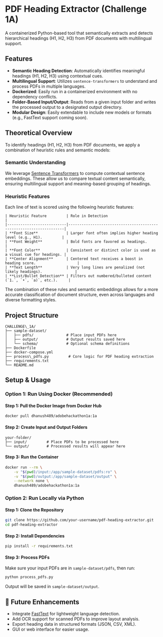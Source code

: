 # PDF Heading Extractor (Challenge 1A)

A containerized Python-based tool that semantically extracts and detects hierarchical headings (H1, H2, H3) from PDF documents with multilingual support.


## Features

- **Semantic Heading Detection**: Automatically identifies meaningful headings (H1, H2, H3) using contextual cues.
- **Multilingual Support**: Utilizes `sentence-transformers` to understand and process PDFs in multiple languages.
- **Dockerized**: Easily run in a containerized environment with no dependency conflicts.
- **Folder-Based Input/Output**: Reads from a given input folder and writes the processed output to a designated output directory.
- **Modular Design**: Easily extendable to include new models or formats (e.g., FastText support coming soon).


## Theoretical Overview

To identify headings (H1, H2, H3) from PDF documents, we apply a combination of heuristic rules and semantic models:

### Semantic Understanding
We leverage [Sentence Transformers](https://www.sbert.net/) to compute contextual sentence embeddings. These allow us to compare textual content semantically, ensuring multilingual support and meaning-based grouping of headings.

### Heuristic Features
Each line of text is scored using the following heuristic features:

```
| Heuristic Feature         | Role in Detection                                                  |
|---------------------------|--------------------------------------------------------------------|
| **Font Size**             | Larger font often implies higher heading level (e.g., H1).         |
| **Font Weight**           | Bold fonts are favored as headings.                                |
| **Font Color**            | Consistent or distinct color is used as a visual cue for headings. |
| **Center Alignment**      | Centered text receives a boost in heading score.                   |
| **Text Length**           | Very long lines are penalized (not likely headings).               |
| **List/Bullet Detection** | Filters out numbered/bulleted content (`1.`, `•`, `a)`, etc.).     |

```
The combination of these rules and semantic embeddings allows for a more accurate classification of document structure, even across languages and diverse formatting styles.


## Project Structure

```
CHALLENGE\_1A/
├── sample-dataset/
│   ├── pdfs/               # Place input PDFs here
│   ├── output/             # Output results saved here
│   └── schema/             # Optional schema definitions
├── Dockerfile
├── docker-compose.yml
├── process\_pdfs.py         # Core logic for PDF heading extraction
├── requirements.txt
└── README.md

```


## Setup & Usage

### Option 1: Run Using Docker (Recommended)

#### Step 1: Pull the Docker Image from Docker Hub

```bash
docker pull dhanush489/adobehackathon1a:1a
````

#### Step 2: Create Input and Output Folders

```
your-folder/
├── input/         # Place PDFs to be processed here
└── output/        # Processed results will appear here
```

#### Step 3: Run the Container

```bash
docker run --rm \
    -v "$(pwd)/input:/app/sample-dataset/pdfs:ro" \
    -v "$(pwd)/output:/app/sample-dataset/output" \
    --network none \
    dhanush489/adobehackathon1a:1a
```

### Option 2: Run Locally via Python

#### Step 1: Clone the Repository

```bash
git clone https://github.com/your-username/pdf-heading-extractor.git
cd pdf-heading-extractor
```

#### Step 2: Install Dependencies

```bash
pip install -r requirements.txt
```

#### Step 3: Process PDFs

Make sure your input PDFs are in `sample-dataset/pdfs`, then run:

```bash
python process_pdfs.py
```

Output will be saved in `sample-dataset/output`.


## 🔮 Future Enhancements

* Integrate [FastText](https://fasttext.cc/) for lightweight language detection.
* Add OCR support for scanned PDFs to improve layout analysis.
* Export heading data in structured formats (JSON, CSV, XML).
* GUI or web interface for easier usage.


